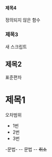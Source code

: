 
#### 제목4
정의되지 않은 함수

### 제목3
새 스크립트

## 제목2
표준편차
# 제목1
오차범위

- 1번
- 2번
- 3번


-문법-
-- 문법 --
~~취소~~
